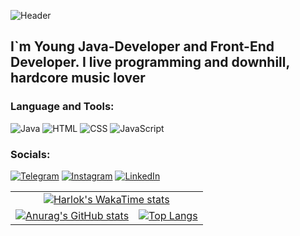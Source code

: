 ![Header](https://github.com/MrMaslyak/MrMaslyak/blob/main/.idea/assets/gifDownhill.gif)

## I`m Young Java-Developer and Front-End Developer. I live programming and downhill, hardcore music lover 

###  Language and Tools:

![Java](https://img.shields.io/badge/-Java-090929?style=for-the-badge&logo=oracle&logoColor=ED7014)
![HTML](https://img.shields.io/badge/-HTML-090929?style=for-the-badge&logo=HTML5&logoColor=ED7014)
![CSS](https://img.shields.io/badge/-CSS-090929?style=for-the-badge&logo=CSS3&logoColor=0000FF)
![JavaScript](https://img.shields.io/badge/-JavaScript-090929?style=for-the-badge&logo=JavaScript&logoColor=FFFF00)



### Socials:
[![Telegram](https://img.shields.io/badge/-Telegram-090929?style=for-the-badge&logo=telegram&logoColor=27A0D9)](https://t.me/MaslyakIlya)
[![Instagram](https://img.shields.io/badge/-Instagram-090929?style=for-the-badge&logo=instagram&logoColor=B4068E)](https://www.instagram.com/maslyak999)
[![LinkedIn](https://img.shields.io/badge/-LinkedIn-090929?style=for-the-badge&logo=linkedin&logoColor=007BB6)](https://www.linkedin.com/in/ilya-maslyanyi-9b6595285/)

<table>
  <tr>
    <td align="center" colspan="2">
      <a href="https://github.com/MrMaslyak/github-readme-stats">
        <img src="https://github-readme-stats.vercel.app/api/wakatime?username=Maslyak&theme=transparent" alt="Harlok's WakaTime stats"/>
      </a>
    </td>
  </tr>
  <tr>
    <td align="left">
      <a href="https://github.com/MrMaslyak/github-readme-stats">
        <img src="https://github-readme-stats.vercel.app/api?username=MrMaslyak&show_icons=true&theme=transparent" alt="Anurag's GitHub stats"/>
      </a>
    </td>
    <td align="right">
      <a href="https://github.com/MrMaslyak/github-readme-stats">
        <img src="https://github-readme-stats.vercel.app/api/top-langs/?username=MrMaslyak&layout=compact&theme=transparent" alt="Top Langs"/>
      </a>
    </td>
  </tr>
</table>